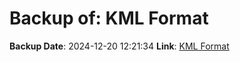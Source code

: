 # Backup of: KML Format

**Backup Date**: 2024-12-20 12:21:34
**Link**: [KML Format](https://przemienniki.net/export/przemienniki.kml)
